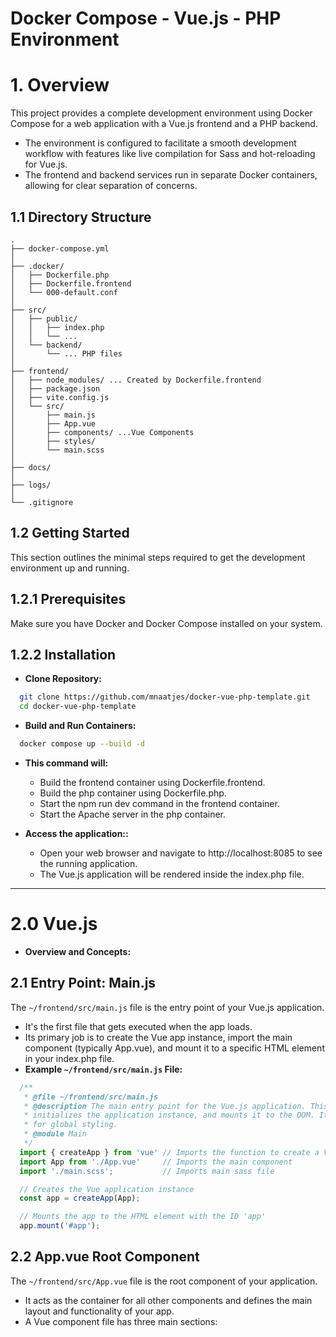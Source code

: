 # Docker Compose - Vue.js - PHP Environment

# 1. Overview

This project provides a complete development environment using Docker Compose for a web application with a Vue.js frontend and a PHP backend.

* The environment is configured to facilitate a smooth development workflow with features like live compilation for Sass and hot-reloading for Vue.js. 
* The frontend and backend services run in separate Docker containers, allowing for clear separation of concerns.

## 1.1 Directory Structure
```
.
├── docker-compose.yml
│
├── .docker/
│   ├── Dockerfile.php
│   ├── Dockerfile.frontend
│   └── 000-default.conf
│
├── src/
│   ├── public/
│   │   ├── index.php
│   │   └── ... 
│   └── backend/
│       └── ... PHP files
│
├── frontend/
│   ├── node_modules/ ... Created by Dockerfile.frontend
│   ├── package.json
│   ├── vite.config.js
│   └── src/
│       ├── main.js
│       ├── App.vue
│       ├── components/ ...Vue Components
│       ├── styles/
│       └── main.scss
│
├── docs/
│
├── logs/
│
└── .gitignore
```

## 1.2 Getting Started

This section outlines the minimal steps required to get the development environment up and running.

## 1.2.1 Prerequisites

Make sure you have Docker and Docker Compose installed on your system.

## 1.2.2 Installation

* **Clone Repository:** 
```bash
  git clone https://github.com/mnaatjes/docker-vue-php-template.git
  cd docker-vue-php-template
```

* **Build and Run Containers:**
```bash
  docker compose up --build -d
```
* **This command will:**
  * Build the frontend container using Dockerfile.frontend.
  * Build the php container using Dockerfile.php.
  * Start the npm run dev command in the frontend container.
  * Start the Apache server in the php container.

* **Access the application::**
  * Open your web browser and navigate to http://localhost:8085 to see the running application. 
  * The Vue.js application will be rendered inside the index.php file.


---


# 2.0 Vue.js

* **Overview and Concepts:**

## 2.1 Entry Point: Main.js

The `~/frontend/src/main.js` file is the entry point of your Vue.js application. 
* It's the first file that gets executed when the app loads. 
* Its primary job is to create the Vue app instance, import the main component (typically App.vue), and mount it to a specific HTML element in your index.php file.
* **Example `~/frontend/src/main.js` File:**

```js
  /**
   * @file ~/frontend/src/main.js
   * @description The main entry point for the Vue.js application. This file imports the root Vue component,
   * initializes the application instance, and mounts it to the DOM. It also imports the main SCSS file
   * for global styling.
   * @module Main
   */
  import { createApp } from 'vue' // Imports the function to create a Vue app
  import App from './App.vue'     // Imports the main component
  import './main.scss';           // Imports main sass file

  // Creates the Vue application instance
  const app = createApp(App);

  // Mounts the app to the HTML element with the ID 'app'
  app.mount('#app');
```

## 2.2 App.vue Root Component

The `~/frontend/src/App.vue` file is the root component of your application. 
* It acts as the container for all other components and defines the main layout and functionality of your app. 
* A Vue component file has three main sections: <template>, <script>, and <style>.
* **Example `~/frontend/src/App.vue` File:**

```vue
  <template>
    <div id="vue-app">
      <h1>Hello from Vue.js!</h1>
      <p>This is your main application component.</p>
      <button @click="incrementCount">Click me</button>
      <p>Button was clicked {{ count }} times.</p>
      
      <Table :data="tableData" />
      
    </div>
  </template>

  <script>
  import { ref } from 'vue';
  // Import the new Table component
  import Table from './components/Table.vue';

  export default {
    // Register the component
    components: {
      Table
    },
    setup() {
      const count = ref(0);
      
      // Sample data for the table
      const tableData = ref([
        { id: 1, name: 'Alice', age: 25 },
        { id: 2, name: 'Bob', age: 30 },
        { id: 3, name: 'Charlie', age: 35 }
      ]);
      
      const incrementCount = () => {
        count.value++;
      };

      return {
        count,
        incrementCount,
        tableData
      };
    }
  };
  </script>

  <style lang="scss">
  @use 'sass:color';

  #vue-app {
    font-family: Arial, sans-serif;
    text-align: center;
    margin-top: 60px;
    h1 {
      color: #42b983;
    }
    button {
      background-color: #42b983;
      border: none;
      color: white;
      padding: 15px 32px;
      text-align: center;
      text-decoration: none;
      display: inline-block;
      font-size: 16px;
      margin: 4px 2px;
      cursor: pointer;
      border-radius: 8px;
      transition: background-color 0.3s;
      &:hover {
        background-color: color.adjust(#42b983, $lightness: -10%);
      }
    }
  }
  </style>
```

## 2.4 Index.php

For these files (`~/frontend/src/main.js` & `~/frontend/src/App.vue`) to work, you also need to ensure that your index.php (or index.html) file has an HTML element for the Vue app to mount to.

* The vite build process will automatically detect the entry point in main.js and inject the necessary script tags into this file when you build for production, or serve the content for development.
* **Example `~/src/public/index.php` File:**

```html
  <!DOCTYPE html>
  <html lang="en">
  <head>
      <meta charset="UTF-8">
      <meta name="viewport" content="width=device-width, initial-scale=1.0">
      <title>My Docker App</title>
  </head>
  <body>
      <div id="app"></div> <h1>Hello from PHP!</h1>
      
      <script type="module" src="http://localhost:5173/@vite/client"></script>
      <script type="module" src="http://localhost:5173/src/main.js"></script>
  </body>
  </html>
```

---


# 3.0 Sass

* **Build Process Overview:**
The frontend container uses Vite, which is a modern frontend build tool. Vite is configured to handle both Vue.js components and Sass files automatically.

* When you run npm run dev in the frontend container, Vite starts a development server.
* This server watches your frontend/src directory for changes.
* Whenever you save a .scss or .vue file, Vite automatically compiles the Sass into CSS and hot-reloads your application in the browser.
* This means you can simply write your Sass code and save the file—the build tool handles the rest. This process is called "live compilation" or "hot-reloading," which is a key benefit of using a tool like Vite.

## 3.1 Creating Sass Files
* Create Sass document within `~/frontend/styles/...` Directory (See Below)
* Import the main Sass file into Vue.js application file `~/frontend/src/main.js`


### 3.1.1 SASS Project Structure and Organization
This contains overview of SASS project structure, best practices, variables, functions, and mixins

**7-1 Patterns:**
The most popular and effective way to structure a SASS project is the "7-1 Pattern": 
* 7 folders for your partial files
* 1 main.scss file to
  import them all.

**Separation of Concerns**
It's not just that you *can* add properties to the same tag in multiple files—it's that you **should**. Each file has a different purpose and level of specificity.


### 3.1.2 Directory Structure

```
/frontend/
├── src/
│   ├── main.js
│   ├── App.vue
│   └── styles/
│       ├── abstracts/
│       │   ├── _variables.scss #All Sass Variables
│       │   ├── _funcitons.scss
│       │   ├── _mixins.scss
│       │   └── _placeholders.scss # Placeholder Selectors
│       ├── base/
│       │   ├── _reset.scss # Reset / Normalize Styles 
│       │   ├── _typography.scss # Rules (h1, p, etc.)
│       │   └── _base.scss # Base style for common elements
│       ├── components/
│       │   ├── _button.scss
│       │   ├── _card.scss
│       │   └── _navigation.scss
│       ├── layout/
│       │   ├── _header.scss
│       │   ├── _footer.scss
│       │   └── _grid.scss # Grid System
│       ├── pages/
│       │   ├── _home.scss 
│       │   └── _contact.scss
│       ├── themes/
│       │   ├── _dark.scss
│       │   └── _light.scss
│       ├── vendors/
│       │   └── _bootstrap.scss # Third-party library
│       └── main.scss
```


## 3.2 Abstracts

**`abstracts/_placeholders.scss`:**
- *What are placeholders and what goes in the `./abstract/placeholders/` file?*

  * **Placeholder:** special type of selector in SASS that looks and acts like a class but begins with `%`

  * **A "Silent Class"** Rulesets that use placeholder selector will **not** be rendered into final CSS unless placeholder is explicitly `@extended`

  * The **`abstracts/_placeholders.scss`** file contains defined, reusable, non-outputting blocks of CSS properties.

  * **Cannot use namespaces:** When including `@use abstracts/placeholders` cannot declare a namespace like `as x`. 

  * **Examples:**
    * A base style for all message boxes:
    ```sass
      // ._placeholders.scss definitions
      %message-base {
        border: 1px solid;
        padding: 1rem;
        font-size: 0.75rem
      }

      // usage
      .some-class {@extend %message-base;}
    ```

**`abstracts/_variables.scss`**

  * **Purpose:** To define the **Static, Structural Constants** of the Design System. Values are the *fundamental* definitions of the site's layout 

  * **Syntax** `$var-name: value` and invoked where "v" is import namespace: `property: v.$var-name;`

  * Variables are the **bones** or *skeleton* of the entire site.

  * **Usage:** Use SASS variables for the static properties and **structural** styles at *compile-time*.

    * **Media Query Breakpoints:** use directly because this requires a static value; e.g. `@media(min-width: $breakpt-md)...`

    * **Grid System** logic for calcualting column widths, gutters, etc

    * **Sass Logic** when using loops `@if, @for, @each`

    * **Z-index Management** using a SASS map - which is a structural concern; e.g. `$z-indeces`

    * **Litmus Test:** *Does the SASS Compiler need this value to generate the CSS structure?*

  * **CSS Variables** used for *visual appearance* or "skin" of elements and styles. Anything that defines the *look and feel*

    * **Colors:** for `background-color, border-color, box-shadow`; Example:

    ```sass
      // sass variable definition
      // abstracts/_variables.scss
      $border-color: #999999;
      $border-color-dark: #f9f9f9

      // CSS variable reference
      // theme/_config.scss
      :root {
        --border-color: $border-color;
      }

      // theme/_dark.scss
      .dark-theme {
        --border-color: $border-color-dark;
      }

      // usage
      // components/_card.scss
      .card{
        border-color: var(--border-color);
      }


    ```


    * **Typography:** `font-family, font-size, font-weight`

    * **Borders and Surfaces:** `border-radius, border-color, box-shadow`

    * **Spacing:** `paddings, margin, gap`

    * **Sizes:** `max-width, height`

    * **Litmus:** *Might I ever want to change this value?*


## 3.3 Base
- *What is the `base/` directory for and what does the name mean?*

* **`base/` Directory** holds foundational styles for the project, defined the standard look or raw HTML elements

  - *What goes in the `_base.scss` file? What is meant by "common elements"?*

  * The file should contain styles for the **most fundamental elements of the HTML document itself**

  * **Avoid using `*`** when defining styles. Instead use `<html>`

  * **Tags:** `<html>, <body>`    

  * **Responsive Media:** like images, videos, and other embedded media responsive by default, e.g. `img, svg {max-width...}`

  * **Global Box-Sizing:** is a modern *best practice*

  * **Other Global Element Styles:** Elements that are non-component like the `<hr>`

  * **Examples:**

  ```sass
    html {
      font-size: 16px; // Property related to html tag
      box-sizing: border-box; // Global box sizing
    }

    *,
    *::before {
      box-sizing: inherit // Global properties of non-components
    }
  ```

* **_reset.scss** Normalize file - i.e. to strip away all default browser styling - for a consistent, baseline work

  * Styles should only contain properties to *remove styles* and values that set a *neutral* state

  - *What is resetting / normalization and what is it not?*

  * **Resetting / Remove Evering Approach:**
    * **What:** Remove *all* built in browser styling
    * **Goal:** Forcing all elements to look identical and completely unstyled
    * **Example:** https://meyerweb.com/eric/tools/css/reset/

  * **Normalization: Make Everything Consistent**
    * **What:** Doen't remove *all* styles. Makes default styles consistent and preserves useful defaults
    * **Goal:** Elements that behave predictable and look reasonably well styled by default and regardless of browser
    * **Example:** https://necolas.github.io/normalize.css/

    * **Refrain** from using `_variables.scss` in `_reset.scss`

* **_typocraphy.scss** Defines the default appearance of all text elements like `<h1>, <p>, <a>` etc. Can define `color`, `line-height`, `font-size`, and `font-family`

  - *What is considered a "typography rule"? What goes in the `_typography.scss` file and what doesn't?*

      * Elements the `_typography.scss` file **Should Contain** selectors for raw HTML text elements: headings `<h1>, <h2>, <h3>...`, paragraphs `<p>`, lists `<ul>, <ol>, <li>`, and inline text elements like `<blockquote>, <em>, <small>, <strong>`

      * Properties the file **Should Contain** are: `font-size`, `margin`, `margin-bottom`, `color`, `text-decoration`...

      * Specific components or utilities **do not** belong in `_typography.scss` **nor do** class based properties; e.g. `.error-text{}` 

      * Typography *inside* a component **does not** belong here; it belongs with the other components; e.g. `button {}` because these styles are completely dependent upon the component.

      * Layout properties **don't belong** like `float:left` or `width: 100px` 

      * `<body` Foundational Font Settings **don't** belong

  * Holds typographic definitions for child elements, NOT `<html> or <body>` elements

* **Follow the Reset --> Style Pattern**
  * Separation ensures you are always building upon a consistent foundation
  * **Example:** reset inconsistent margins then in `_typography.scss` add back exact properties desired

* **_base.scss** Catch-all for other base styles applied to `<html> or <body>` elements such as `box-sizing`, `border-box`, `background-colors`...

  * **Single Responsibility Principle:** `_base.scss` is responsible for the specific rules governing **all** typofraphic elements
  * Set global defaults on the parent - even for typography attributes - in `_base.scss` 
  * Developer expects to check `_base.scss` for default behaviors


## 3.4 Components
- Is there just one button document for the entire site? Where do styles for states of the button go (e.g. hover, active, etc...)?

  * **Button States:** The styles for states like :hover, :active, and :focus go in the same file. Sass's nesting feature is perfect for this, as it keeps state-related styles logically grouped with the base component styles.

  * **One File:** Goal is to have on efile to define the `<button>` element and classes like `.btn-primary, .btn-lrg` etc.


- What goes in `components/` directory?

  * **Reusable** components able to be dropped anywhere on a site.

  * **Self-Contained** component styles should not depend on or *leak* out and affect other elements.

  * **Examples:** `_buttons.scss, _cards.scss, _forms.scss, _navbar.scss, _accordion.scss, _tooltips.scss`

- What **does not** go in the `components/` directory?

  * **No *Boilerplate*** styles that belone in `_reset.scss or _base.scss`

  * **Layout Styles:** Styles for the *major structural elements* should **not** be in `components/` and instead belong in `layout`. Examples of this are: `_header.scss, _sidebar.scss, grid.scss (.container, .row, .col)`

  * **Pages** Styles for `_home.scss`, etc

## 3.5 Layout
- If you aren't using a "grid system" or you are using flex or another layout - what do you call the document?

  * Use a common descriptive name for the primary layout and structural styles. **Examples:** `_layout.scss`, `_flexbox.scss`, etc.

  * **Major Structural / Semantic Elements** belong in the `layouts/` directory. 
    * **Examples:** `_header.scss, _sidebar.scss`.
    * These major elements should contain **all** of the style properties for the element (not just layout related properties).
    * These layout elements are considered non-reusable, *macro-components* which appear in *one* context.
    * **Exception:** When styling the *theme* of the `_header.scss`, those pertient styles belong in the `themes/` directory


## 3.6 Pages
- What is considered a page? 

  * **Unique and Specific** to *one page only*

  * **Non-reusable** styles or for *overriding* default look of a `component/_layout.scss` block

  * **Structural / Semantic Elements *Specific* to a *Page*:** For instance, if the `<header>` element (set in `layout/_header.scss`) requires a change of background property for the "about" or "home" page.

## 3.7 Themes
- Is all that goes in just "light" and "dark" or is there more to the `_themes.scss` file?

  * **Defining Swappable *Skins*** Aside from "light" or "dark" themes; i.e. **User-Choice** themes.

  * **Branding** themes; e.g. the site hosts projects from different companies - a "Google" theme in `themes/_google.scss`

  * **Accesibiity:** for instance, a *High-Contrast* color palette.


* **Theme:** A collection of *global* variables and styles controlling the aesthetic of the site 

  * **Separates the Core Structure** and layouts of components from their visual finish

  * Fulfills the role of a **Dynamic Theming System** instead of a *Static Design System*

* **Examples:**

  * `themes/_config.scss` for defining the "light" theme:

  ```sass
    // Root defines the light theme variables by default
    :root{
      --bg-color: $bg-color
    }
  ```

  * `themes/_dark.scss` for defining "dark" theme:

  ```sass
    // Class defines dark theme
    .theme-dark {
      --bg-color: $bg-color-dark;
    }
  ```

  * **Implementation:** The component (semantic element, etc...) use the **CSS Variable Syntax** to define the colors to that a theme can be imposed:

  ```base
    // in components/_card.scss
    .card {
      background-color: var(--bg-color);
    }
  ```


## 3.8 Vendors
- What are common vendors to use with sass?

- How are vendors installed / pulled?

- How are vendors applied / @use and imported?


## 3.9 Main.scss
The `main.scss` file acts as the single entry point and imports all the partials in a **specific** order. This order also structures dependencies with the last import being the **most dependent** on the sass framework.

**Import Order**
* Abstracts (no CSS Output)
* Vendors
* Base
* Layout
* Components
* Pages
* Themes

## 3.10 Rules and Best Practices
Common Rules and Practices

* **Avoid Global Scope** with mixins, variables, and functions by using namespaces

* **Use Explicit Dependencies**

* **@import Depreciated:**
```sass
  @use 'abstracts/variables' as var;
```

- When to use a **mixin** vs a **placeholder**?

* **Use Mixin (@mixin / @include) when:**
  * You need to pass an argument
  ```sass
    @mixin flex-center($direction: row){
      flex-direction: $direction;
    }
  ```

  * Working within a `scoped` component i.e. Vue or React and all the component's styles should be self-contained.

  * Use for **dynamic** and **parameter-driven** styles. Generally safer and more versatile.

  * Does it need an argument: @mixin

  * Working in a module syste,: @mixin

* **Use Placeholders (% / @extend) when:**
  * You have a static set of styles
  * Selectos have a clear *Semantic Relationship* with the classes that utilize it:
  ```sass
    // placeholder
    %button-base {}
    // classes
    .button-primary {}
    .button-secondary {}
  ```

  * Use for sharing fixed set of styles among related elements to produce smallest possible CSS.

  * Working with shared styles for different states: use a placeholder

* **Keep Nesting Shallow:** Use the "Inception Rule", don't go more than 3 levels deep:
```sass
  .nav_list{} // <-- This
  .nav{ ul{ li{} }} <-- Not This
```

* **DRY: Do Not Repeat Yourself!**

- How to use a namespace with variables, mixins, etc...?


## 3.12 Mixins

* **A Mixin** is like a *function* in CSS used to define a *block of styles* that can be reused anywhere.

* **Use for repeating patterns of CSS:** 
  * Expecially those that take arguments (parameters).
  * Common use for media queries

* **Implemented:** Use the `@include` keyword:

  ```sass
    // definition
    // abstracts/_mixins.scss

    @mixin flex-center($direction row) {
      display: flex;
      justify-content: center;
      align-items: center;
      flex-direction: $direction;
    }

    // implementation
    // components/_login.scss
    .login-container {
      @include flex-center(column);
    }
  ```

* **Usage:** Helpful for media-queries or any styles that require a parameter or when yo uneed to use the `@content` directive.

* **Default Values** Always provide defaults parameter values when using mixins

* Can **pass parameter values by name** instead of in-order:

  ```sass
    // definition
    @mixin someThing($direction row, $radius 2rem)

    // Usage
    @include someThing($radius: 1rem, $direction: column)
  ```

## 3.13 Functions

* **Functions:** are pieces of reusable code to perform *calcualtions* or *actions* and returns a *single* value

  * Where a `@mixin` returns a block of code, a `@function` returns a single value.

  * More like a spreadsheet formula than a javascript function

  * Can import using a **Namespace**, e.g. `@use 'abstracts/functions' as f` and then implemented `font-size: f.someFunc(value);`

* **Implementation:** Declare the function with the `@function <functionName>($argument default-value){...logic}`

* **Usage:** Use to place the value produced by the function directly into the CSS property: `property: functionName(parameter-value);`


## 3.14 SASS Built-in Methods

* **Common Functions:** 
  * **Color:** `lighten(), darken(), saturate(), mix()`
  * **Number:** `random(), ceil(), floor()`
  * **String:** `str-length(), to-upper-case()`
  * **Map | List:** `map-get(), nth(), append()`


### 3.14.1 Color Methods
Suite of SASS functions allowing adjustment of color properties like lightness, hue, saturation.

* **Importing:** `@use 'sass:color';` makes *all* of the color functions available.

* **Usage Example:** to lighten a color
  ```sass
    @use 'sass:color' as color;
    .btn-primary {
      background-color: $primary-color;
      &:hover {
        background-color: color.darken($primary-color, 10%);
      }
    }
  ```


### 3.14.2 Map and List Methods

* **Sass Lists:**
  * An ordered sequence of values
  ```sass
    $font-stack: 'Helvetica, Arial, sans-serif'; // comma separated
    $padding-values: '1px 3px 5px'; //space separated

  ```

  * **Delimiters:** Can be space or comma separated

  * **Usage:** Great for an ordered sequence of values; especially when iterating.

  ```sass
    // Iteration
    // List declaration
    $socials: 'twitter', 'facebook', 'youtube';

    // Function implementation
    @each $site in $socials {
      color: map.get($socials, $site)
    }

    // Get nth value
    $letters: 'a', 'b', 'c';
    $second: list.nth($letters, 2); // Returns 'b'

  ```

  * **Importing:** `@use sass:list`;

* **SASS Maps:**
  * Collection of **key-value pairs** similar to a PHP Associative Array or Javascript Object

  * **Syntax:**
  ```sass
    $breakpoints: (
      'sm': 576px,
      'md': 768px,
      'lg': 992px
    );
  ```

  * **Usage:**
  ```sass
    // Import
    @use 'sass:map';

    // Check if breakpoint name exists
    @if map.has-key($breakpoints, 'sm') {...}
  ```

## 3.15 Class Names with BEM: Block Element Modifier 
* `.block` A standalone component, e.g. `.card` or `.nav`
* `.block__element` A part of a block, e.g. `card__title`
* `.block--modifier` A different state or version, e.g. `.card--dark`, `.nav--sticky`



## 3.16 SASS Directive Tags

* **`@error`** Intentionally *stops* the entire SASS compilation process and prints an error message to the console.
  * Acts as a *guardrail* preventing invalid CSS
  * **Example:**
  ```sass
    @error "Unknown Value in #{$color-name}";
  ```

* **`@use`** Imports or loads module files

* **`@forward`** Partner to `@use`. It loads a SASS file and makes its members available to any other file that uses (implements `@use`) the current file.
  * **Usage:** Useful for creating a router-like file to collect and then forward constituent files.

  ```sass
    // components/_button.scss
    ...someCode

    // components/_cards.scss
    ...someCode

    // components/_components.scss
    @use './button';
    @use './cards';

    @forward './button';
    @forward './cards';

    // Main.scss
    @use 'components/components';
    // Includes both _cards.scss and button.scss

  ```
* **`@if | @else`**

* **`@each`**


* **`@debug`**

* **`@warn`**

---


# 4.0 PHP Backend

This project is configured to serve PHP files using the Apache web server within the php container.

* File Location: All PHP files should be placed inside the src/backend/ directory.
* Web Root: The Apache server's document root is set to /var/www/html/src/public via the 000-default.conf file. This means files in the src/public directory are directly accessible by the web server.
* PHP Configuration: The Dockerfile.php includes common PHP extensions like pdo_mysql, gd, mbstring, and zip, along with the Composer dependency manager.


---


# Appendix A: Configuration Files

## A.1 Docker-Compose.yml
```yml
version: '3.8'

services:
  php:
    build:
      context: .
      dockerfile: ./.docker/Dockerfile.php
    container_name: php
    ports:
      - "8085:80"
    volumes:
      - ./src/public:/var/www/html
    depends_on:
      - frontend

  frontend:
    build:
      context: .
      dockerfile: ./.docker/Dockerfile.frontend
    container_name: frontend
    volumes:
      - ./frontend:/app
      - /app/node_modules # Prevents host files from overwriting the container's dependencies
    ports:
      - "5173:5173"
    command: npm run dev
    tty: true
```

## A.2 Dockerfiles and Configuration Files in .docker/

### A.2.1 Dockerfile.frontend
```bash
  FROM node:18-alpine

  WORKDIR /app

  # Copy all project files to the container
  COPY ./frontend .

  # Install project dependencies
  RUN npm install

  EXPOSE 5173

  CMD ["npm", "run", "dev"]


```

### A.2.3 Dockerfile.php
```bash
  FROM php:8.1-apache

  # Install system dependencies
  RUN apt-get update && apt-get install -y \
      git \
      libzip-dev \
      unzip \
      libpng-dev \
      libjpeg-dev \
      libonig-dev \
      libxml2-dev \
      && rm -rf /var/lib/apt/lists/*

  # Install PHP extensions
  RUN docker-php-ext-install pdo pdo_mysql gd mbstring zip

  # Install Composer
  COPY --from=composer:latest /usr/bin/composer /usr/bin/composer

  WORKDIR /var/www/html

```

### A.2.3 000-default.conf
```bash
  <VirtualHost *:80>
      ServerAdmin webmaster@localhost
      DocumentRoot /var/www/html/src/public

      ErrorLog ${APACHE_LOG_DIR}/error.log
      CustomLog ${APACHE_LOG_DIR}/access.log combined

      <Directory /var/www/html/src/public>
          Options Indexes FollowSymLinks
          AllowOverride All
          Require all granted
      </Directory>
  </VirtualHost>

```

## A.3 Vite Configuration

## A.3.1 Vite Config File

* **Location:** `~/src/vite.config.js`

```js
  import { fileURLToPath, URL } from 'node:url'
  import { defineConfig } from 'vite'
  import vue from '@vitejs/plugin-vue'

  export default defineConfig({
    plugins: [
      vue(),
    ],
    build: {
      outDir: '../src/public', // This is important!
      emptyOutDir: true,
    },
    resolve: {
      alias: {
        '@': fileURLToPath(new URL('./src', import.meta.url))
      }
    },
    server: {
      host: true, // This allows the container to be accessed from the host machine
      origin: 'http://localhost:8085'
    }
  })

```

## A.3.2 Package.json with Vite

* **Location:** `~/src/package.json`

```json
  {
    "name": "my-frontend-app",
    "private": true,
    "version": "0.0.0",
    "type": "module",
    "scripts": {
      "dev": "vite",
      "build": "vite build",
      "preview": "vite preview"
    },
    "devDependencies": {
      "@vitejs/plugin-vue": "^4.2.3",
      "sass": "^1.66.1",
      "vite": "^4.4.5",
      "vue": "^3.3.4"
    }
  }

```


---


# Appendix B: How-To's and Help

## B.1 Changing the Port Number
Changing the port to view the application requires modifying the docker-compose.yml file. You also need to check for port conflicts and select a valid port number.


### B.1.0 Overview and Common Tasks in Workflow:
This section contains commands and file locations common to all Service port changes.

* **View all running Docker Containers and their ports:**
```bash
  docker ps 
  docker compose ps
```

* **Choose a Port Number:**
  * An acceptable range of ports to use are unregistered, non-system ports, typically ranging from 1024 to 49151. 
  * A common practice for web development is to use ports in the 3000-9000 range, such as 3000, 8000, or 8080, as they are less likely to be in use.

* **Change Port in `~/docker-compose/yml`:**
  * To change the port for your application, you need to edit the ports mapping for the php service in your docker-compose.yml file. 
  * The format is HOST_PORT:CONTAINER_PORT
  * Find the port number in the associated service
  * **Modified file:**
  ```yaml
    version: '3.8'

  services:
    php:
      build:
        context: .
        dockerfile: ./.docker/Dockerfile.php
      container_name: php
      ports:
        - "8000:80"  # <--- Change this line
    ```

### B.1.1 PHP Service Port Change

Contains files and commands specific to altering the PHP Service Port Number

  * **Modify docker-compose.yml under PHP Service:**
  ```yaml
    version: '3.8'

  services:
    php:
      build:
        context: .
        dockerfile: ./.docker/Dockerfile.php
      container_name: php
      ports:
        - "8000:80"  # <--- Change this line
    ```

* **Update the Vite Configuration:**
  * Since your frontend service (Vite dev server) depends on the php service, you must also update the vite.config.js file to reflect the new host port for hot module reloading and correct asset serving.
  * **Modified `~/frontend/vite.config.js` File:**
  ```js
    server: {
      host: true,
      origin: 'http://localhost:8000' # <--- Change this line
    }
  ```

* **Rebuild and Run Containers:**

```bash
  docker compose up --build -d
```

Your PHP Service will now be accessible at http://localhost:8000.

### B.1.1 Frontend Service Port Change
Changing port mapping in docker-compose.yml and index.php

* To change the port, simply change the first number in the ports mapping. The container port 5173 must remain unchanged as it's the internal port used by Vite. Let's change the host port to 3000.
* **Modify docker-compose.yml:**
```yml
  services:
    frontend:
      build:
        context: .
        dockerfile: ./.docker/Dockerfile.frontend
      container_name: frontend
      volumes:
        - ./frontend:/app
        - /app/node_modules # Prevents host files from overwriting the container's dependencies
      ports:
        - "3000:5173" # <--- Change this line
      command: npm run dev
      tty: true
```

* **Modify the `~/src/public/index.php` file directly** 
  * The index file references the web service port to load the Vue.js application. 
  * You must update these references to use your new port.
  * **Modified Index.php File:**
  ```html
    <body>
      <div id="app"></div> <h1>Hello from PHP!</h1>

      <script type="module" src="http://localhost:3000/@vite/client"></script>
      <script type="module" src="http://localhost:3000/src/main.js"></script>
  </body>
  ```

* **Rebuild Application:**
```bash
  docker compose up --build -d
```

---


# Appendix C: Managing Docker Containers

## C.1 Basic Commands

* **Start Services in background:**
```bash
  docker compose up -d
```

* **Build Services in Background:**
```bash
  docker compose up --build -d
```

* **Stop Services:**
```bash
  docker compose down
```

* **View Logs:**
```bash
  docker compose logs -f
```

## C.2 Exec Commands

Runs a command in an existing, running container. The command shares the environment and filesystem of the running service.

* **Traverse Containers:**
Traverse container directories: To get an interactive shell to explore the container's filesystem, use a command like sh or bash.

```bash
  docker compose exec frontend sh
```

* **One Off List:**
This will open a shell in the frontend container, allowing you to cd and ls the directories.
  * Run a one-off command: You can execute any command inside the running service.

```bash
  docker compose exec php ls -l /var/www/html
```

* **Run as Different User:**
Run as a different user: Use the --user or -u flag to run the command as a specific user.

```bash
  docker compose exec --user root frontend npm install
```

* **Docker Compose Run:**
Starts a new, independent container for a one-time command. 
  * This is useful for tasks that are not part of the main service lifecycle, like database migrations or running tests. 
  * The new container is configured with the same volumes and network settings as the service in the docker-compose.yml file, but it doesn't expose the service's ports by default.

```bash
  # Example: run a migration script in a new container
  docker compose run --rm backend php artisan migrate  
```

## C.3 Other Useful Commands

* **List Containers and Services:**
Lists the containers and services managed by Docker Compose, showing their status, ports, and names.

```bash
  docker compose ps
  docker compose ps -a
```

* **Logs:**
Follows the log output of all services in real-time. You can also specify a service name to filter the logs.

```bash
  # View all logs
  docker compose logs -f

  # View logs for a specific service
  docker compose logs -f frontend
```

* **Build Specific Service Images:**
Builds or rebuilds the service images. This is necessary if you've made changes to a Dockerfile.

```bash
  # Build all services
  docker compose build

  # Build a specific service
  docker compose build frontend
```

* **Force Recreate:**
Forces Docker Compose to stop and recreate all containers, even if their configuration hasn't changed. This can be useful for troubleshooting.

```bash
  docker compose up --force-recreate
```